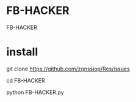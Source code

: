 # FB-HACKER

FB-HACKER




# install 

git clone https://github.com/zqnssiop/Res/issues






cd FB-HACKER






python FB-HACKER.py

